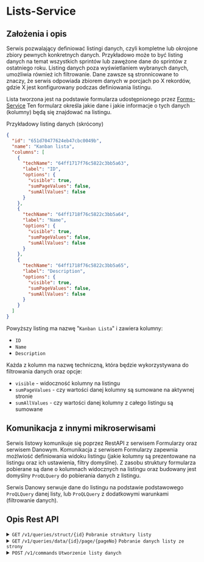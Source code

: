 # Lists-Service

## Założenia i opis

Serwis pozwalający definiować listingi danych, czyli kompletne lub okrojone zbiory pewnych konkretnych danych. Przykładowo może
to być listing danych na temat wszystkich sprintów lub zawężone dane do sprintów z ostatniego roku. Listing danych poza 
wyświetlaniem wybranych danych, umożliwia również ich filtrowanie. Dane zawsze są stronnicowane to znaczy, że serwis 
odpowiada zbiorem danych w porcjach po X rekordów, gdzie X jest konfigurowany podczas definiowania listingu.

Lista tworzona jest na podstawie formularza udostępnionego przez [Forms-Service](https://gitlab.bpower2.com/bpower3/micro-services/forms-service)
Ten formularz określa jakie dane i jakie informacje o tych danych (kolumny) będą się znajdować na listingu.

Przykładowy listing danych (skrócony)

```json
{
  "id": "651d70477624eb47cbc0049b",
  "name": "Kanban lista",
  "columns": [
    {
      "techName": "64ff1717f76c5822c3bb5a63",
      "label": "ID",
      "options": {
        "visible": true,
        "sumPageValues": false,
        "sumAllValues": false
      }
    },
    {
      "techName": "64ff1718f76c5822c3bb5a64",
      "label": "Name",
      "options": {
        "visible": true,
        "sumPageValues": false,
        "sumAllValues": false
      }
    },
    {
      "techName": "64ff1718f76c5822c3bb5a65",
      "label": "Description",
      "options": {
        "visible": true,
        "sumPageValues": false,
        "sumAllValues": false
      }
    }
  ]
}
```
Powyższy listing ma nazwę "`Kanban Lista`" i zawiera kolumny:
 - `ID`
 - `Name`
 - `Description`

Każda z kolumn ma nazwę techniczną, która będzie wykorzystywana do filtrowania danych oraz opcje:
 - `visible` - widoczność kolumny na listingu
 - `sumPageValues` - czy wartości danej kolumny są sumowane na aktywnej stronie
 - `sumAllValues` - czy wartości danej kolumny z całego listingu są sumowane

## Komunikacja z innymi mikroserwisami

Serwis listowy komunikuje się poprzez RestAPI z serwisem Formularzy oraz serwisem Danowym. Komunikacja z serwisem
Formularzy zapewnia możlwiość definiowania widoku listingu (jakie kolumny są prezentowane na listingu oraz ich ustawienia, 
filtry domyślne). Z zasobu struktury formularza pobierane są dane o kolumnach widocznych na listingu oraz
budowany jest domyślny `ProQLQuery` do pobierania danych z listingu.

Serwis Danowy serwuje dane do listingu na podstawie podstawowego `ProQLQuery` danej listy, lub `ProQLQuery`
z dodatkowymi warunkami (filtrowanie danych).

## Opis Rest API

<details>
<summary>
<code>GET</code> <code>/v1/queries/struct/{id}</code> <code>Pobranie struktury listy</code>
</summary>

#### Struktura listy
Zasób pozwala pobrać strukturę listy, tj.: metadane `id`, `nazwa` oraz informacje na temat kolumn dostępnych na listingu

#### Parametry
- `id` - id listy, np.: 651d70477624eb47cbc0049b 

#### Content-Type
```application/json```

#### Przykładowe wywołanie
```http request
GET http://{{host}}/v1/queries/struct/651d70477624eb47cbc0049b
Content-Type: application/json
```


<details>
<summary><b>Przykładowa odpowiedź</b></summary>

```json
{
  "id": "651d70477624eb47cbc0049b",
  "name": "Kanban lista",
  "columns": [
    {
      "techName": "64ff1717f76c5822c3bb5a63",
      "label": "ID",
      "options": {
        "visible": true,
        "sumPageValues": false,
        "sumAllValues": false
      }
    },
    {
      "techName": "64ff1718f76c5822c3bb5a64",
      "label": "Name",
      "options": {
        "visible": true,
        "sumPageValues": false,
        "sumAllValues": false
      }
    },
    {
      "techName": "64ff1718f76c5822c3bb5a65",
      "label": "Description",
      "options": {
        "visible": true,
        "sumPageValues": false,
        "sumAllValues": false
      }
    },
    {
      "techName": "64ff1718f76c5822c3bb5a66",
      "label": "Answer",
      "options": {
        "visible": true,
        "sumPageValues": false,
        "sumAllValues": false
      }
    },
    {
      "techName": "64ff1718f76c5822c3bb5a67",
      "label": "Created at",
      "options": {
        "visible": true,
        "sumPageValues": false,
        "sumAllValues": false
      }
    },
    {
      "techName": "64ff1718f76c5822c3bb5a68",
      "label": "Due Date",
      "options": {
        "visible": true,
        "sumPageValues": false,
        "sumAllValues": false
      }
    },
    {
      "techName": "64ff1718f76c5822c3bb5a69",
      "label": "Deadline",
      "options": {
        "visible": true,
        "sumPageValues": false,
        "sumAllValues": false
      }
    },
    {
      "techName": "64ff1718f76c5822c3bb5a6a",
      "label": "Sprint",
      "options": {
        "visible": true,
        "sumPageValues": false,
        "sumAllValues": false
      }
    },
    {
      "techName": "64ff1718f76c5822c3bb5a6b",
      "label": "Status",
      "options": {
        "visible": true,
        "sumPageValues": false,
        "sumAllValues": false
      }
    },
    {
      "techName": "64ff1718f76c5822c3bb5a6c",
      "label": "Type",
      "options": {
        "visible": true,
        "sumPageValues": false,
        "sumAllValues": false
      }
    },
    {
      "techName": "64ff1718f76c5822c3bb5a6d",
      "label": "Urgency",
      "options": {
        "visible": true,
        "sumPageValues": false,
        "sumAllValues": false
      }
    },
    {
      "techName": "64ff1718f76c5822c3bb5a6e",
      "label": "Priority",
      "options": {
        "visible": true,
        "sumPageValues": false,
        "sumAllValues": false
      }
    },
    {
      "techName": "64ff1718f76c5822c3bb5a6f",
      "label": "Extended Description",
      "options": {
        "visible": true,
        "sumPageValues": false,
        "sumAllValues": false
      }
    },
    {
      "techName": "64ff1718f76c5822c3bb5a70",
      "label": "Orderer",
      "options": {
        "visible": true,
        "sumPageValues": false,
        "sumAllValues": false
      }
    },
    {
      "techName": "64ff1718f76c5822c3bb5a71",
      "label": "Performer",
      "options": {
        "visible": true,
        "sumPageValues": false,
        "sumAllValues": false
      }
    },
    {
      "techName": "64ff1718f76c5822c3bb5a72",
      "label": "Project",
      "options": {
        "visible": true,
        "sumPageValues": false,
        "sumAllValues": false
      }
    },
    {
      "techName": "64ff1718f76c5822c3bb5a73",
      "label": "Metrics",
      "options": {
        "visible": true,
        "sumPageValues": false,
        "sumAllValues": false
      }
    },
    {
      "techName": "64ff1718f76c5822c3bb5a74",
      "label": "Evaluation",
      "options": {
        "visible": true,
        "sumPageValues": false,
        "sumAllValues": false
      }
    }
  ]
}
```
</details>
</details>

<details>
<summary>
<code>GET</code> <code>/v1/queries/data/{id}/page/{pageNo}</code> <code>Pobranie danych listy ze strony</code>
</summary>

#### Listing danych
Zasób pozwala dane listy z wybranej strony

#### Parametry
- `id` - id listy, np.: 651d70477624eb47cbc0049b
- `pageNo` - numer strony do pobrania, np.: 1

#### Content-Type
```application/json```

#### Przykładowe wywołanie
```http request
GET http://{{host}}/v1/queries/data/651d70477624eb47cbc0049b/page/1
Content-Type: application/json
```


<details>
<summary><b>Przykładowa odpowiedź</b></summary>

Prezentuję skróconą odpowiedź, ponieważ `columns` zawiera dokładnie te same informacje co zwraca zasób `struct`.
Prezentuje też jedynie jeden rekord z całej odpowiedzi w `data` ponieważ każdy rekord składniowo wygląda tak samo,
różnią się jedynie wartości poszczególnych kolumn.
```json
{
  "meta": {
    "id": "651d70477624eb47cbc0049b",
    "totalElements": 386,
    "totalPages": 20,
    "numberOfElements": 20,
    "pageSize": 20,
    "pageNumber": 1
  },
  "columns": [
    {},
    {},
    {}
  ],
  "data": [
    {
      "ID": 161,
      "Name": "Realizacje dokumentacyjnych rysunków struktury aplikacji AZ",
      "Description": null,
      "Answer": null,
      "Created at": "2023-08-28",
      "Due Date": "2023-08-28",
      "Deadline": "2023-09-22",
      "Sprint": "B2-2023-09-02",
      "Status": "Done (canceled)",
      "Type": "Frontend Junior",
      "Urgency": "4. Usprawnienie (could have)",
      "Priority": "99",
      "Extended Description": null,
      "Orderer": {
        "id": 382,
        "login": null,
        "password": null,
        "email": null,
        "firstName": "Konarska Antonina",
        "lastName": null,
        "birthDate": null
      },
      "Performer": {
        "id": 383,
        "login": null,
        "password": null,
        "email": null,
        "firstName": "Skrypnyk Liliia",
        "lastName": null,
        "birthDate": null
      },
      "Project": {
        "id": 204,
        "name": "Helpdesk - Kanban",
        "status": null,
        "startDate": null,
        "endDate": null,
        "client": null,
        "orderingClient": null
      },
      "Metrics": {
        "id": 162,
        "budget": 1.0,
        "estimation": 1.0,
        "timeLeft": 0.0,
        "timeConsumed": 1.0
      },
      "Evaluation": null
    }
  ]
}
```
</details>
</details>

<details>
<summary>
<code>POST</code> <code>/v1/commands</code> <code>Utworzenie listy danych</code>
</summary>

#### Utworzenie listy danych
Zasób pozwala utworzyć listę danych na podstawie istniejącego formularza. Pozwala nadać liście nazwę
oraz sprecyzować domyślny rozmiar strony

#### Parametry
- brak

#### Body
```json
{
  "name": "Testowa Lista",
  "formId": "650d967c303b0a0bbdc0cb29",
  "pageSize": 20
}
```
- `name` - Nazwa listy, dowolna wartość tekstowa
- `formId` - id formularza z serwisu formularzy
- `pageSize` - domyślny rozmiar strony

#### Content-Type
```application/json```

#### Przykładowe wywołanie
```http request
POST http://{{host}}/v1/commands
Content-Type: application/json

{
  "name": "Testowa Lista",
  "formId": "650d967c303b0a0bbdc0cb29",
  "pageSize": 20
}
```

<details>
<summary><b>Przykładowa odpowiedź</b></summary>

```json
{
  "id": "651d70477624eb47cbc0049b",
  "name": "Testowa Lista",
  "columns": [
    {
      "techName": "64ff1717f76c5822c3bb5a63",
      "label": "ID",
      "options": {
        "visible": true,
        "sumPageValues": false,
        "sumAllValues": false
      }
    },
    {
      "techName": "64ff1718f76c5822c3bb5a64",
      "label": "Name",
      "options": {
        "visible": true,
        "sumPageValues": false,
        "sumAllValues": false
      }
    },
    {
      "techName": "64ff1718f76c5822c3bb5a65",
      "label": "Description",
      "options": {
        "visible": true,
        "sumPageValues": false,
        "sumAllValues": false
      }
    },
    {
      "techName": "64ff1718f76c5822c3bb5a66",
      "label": "Answer",
      "options": {
        "visible": true,
        "sumPageValues": false,
        "sumAllValues": false
      }
    },
    {
      "techName": "64ff1718f76c5822c3bb5a67",
      "label": "Created at",
      "options": {
        "visible": true,
        "sumPageValues": false,
        "sumAllValues": false
      }
    },
    {
      "techName": "64ff1718f76c5822c3bb5a68",
      "label": "Due Date",
      "options": {
        "visible": true,
        "sumPageValues": false,
        "sumAllValues": false
      }
    },
    {
      "techName": "64ff1718f76c5822c3bb5a69",
      "label": "Deadline",
      "options": {
        "visible": true,
        "sumPageValues": false,
        "sumAllValues": false
      }
    },
    {
      "techName": "64ff1718f76c5822c3bb5a6a",
      "label": "Sprint",
      "options": {
        "visible": true,
        "sumPageValues": false,
        "sumAllValues": false
      }
    },
    {
      "techName": "64ff1718f76c5822c3bb5a6b",
      "label": "Status",
      "options": {
        "visible": true,
        "sumPageValues": false,
        "sumAllValues": false
      }
    },
    {
      "techName": "64ff1718f76c5822c3bb5a6c",
      "label": "Type",
      "options": {
        "visible": true,
        "sumPageValues": false,
        "sumAllValues": false
      }
    },
    {
      "techName": "64ff1718f76c5822c3bb5a6d",
      "label": "Urgency",
      "options": {
        "visible": true,
        "sumPageValues": false,
        "sumAllValues": false
      }
    },
    {
      "techName": "64ff1718f76c5822c3bb5a6e",
      "label": "Priority",
      "options": {
        "visible": true,
        "sumPageValues": false,
        "sumAllValues": false
      }
    },
    {
      "techName": "64ff1718f76c5822c3bb5a6f",
      "label": "Extended Description",
      "options": {
        "visible": true,
        "sumPageValues": false,
        "sumAllValues": false
      }
    },
    {
      "techName": "64ff1718f76c5822c3bb5a70",
      "label": "Orderer",
      "options": {
        "visible": true,
        "sumPageValues": false,
        "sumAllValues": false
      }
    },
    {
      "techName": "64ff1718f76c5822c3bb5a71",
      "label": "Performer",
      "options": {
        "visible": true,
        "sumPageValues": false,
        "sumAllValues": false
      }
    },
    {
      "techName": "64ff1718f76c5822c3bb5a72",
      "label": "Project",
      "options": {
        "visible": true,
        "sumPageValues": false,
        "sumAllValues": false
      }
    },
    {
      "techName": "64ff1718f76c5822c3bb5a73",
      "label": "Metrics",
      "options": {
        "visible": true,
        "sumPageValues": false,
        "sumAllValues": false
      }
    },
    {
      "techName": "64ff1718f76c5822c3bb5a74",
      "label": "Evaluation",
      "options": {
        "visible": true,
        "sumPageValues": false,
        "sumAllValues": false
      }
    }
  ]
}
```
</details>
</details>